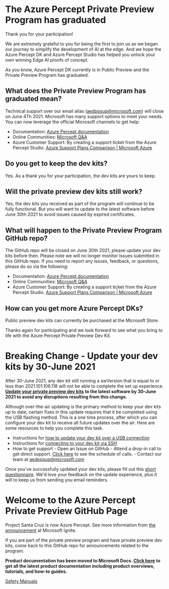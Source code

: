 # The Azure Percept Private Preview Program has graduated
Thank you for your participation! 

We are extremely grateful to you for being the first to join us as we began our journey to simplify the development of AI at the edge. And we hope the Azure Percept DK and Azure Percept Studio has helped you unlock your own winning Edge AI proofs of concept.

As you know, Azure Percept DK currently is in Public Preview and the Private Preview Program has graduated.

## What does the Private Preview Program has graduated mean? 
Technical support over our email alias (aedppsup@microsoft.com) will close on June 4Th 2021.  Microsoft has many support options to meet your needs. You can now leverage the official Microsoft channels to get help:
- Documentation: [Azure Percept documentation](https://docs.microsoft.com/en-us/azure/azure-percept/)
- Online Communities: [Microsoft Q&A](https://docs.microsoft.com/en-us/answers/products/)
- Azure Customer Support: By creating a support ticket from the Azure Percept Studio. [Azure Support Plans Comparison | Microsoft Azure](https://azure.microsoft.com/en-us/support/plans/)

## Do you get to keep the dev kits? 
Yes. As a thank you for your participation, the dev kits are yours to keep.

## Will the private preview dev kits still work? 
Yes, the dev kits you received as part of the program will continue to be fully functional. But you will want to update to the latest software before June 30th 2021 to avoid issues caused by expired certificates.

## What will happen to the Private Preview Program GitHub repo? 
The GitHub repo will be closed on June 30th 2021, please update your dev kits before then. Please note we will no longer monitor Issues submitted in this GitHub repo. If you need to report any issues, feedback, or questions, please do so via the following:
- Documentation: [Azure Percept documentation](https://docs.microsoft.com/en-us/azure/azure-percept/)
- Online Communities: [Microsoft Q&A](https://docs.microsoft.com/en-us/answers/products/)
- Azure Customer Support: By creating a support ticket from the Azure Percept Studio. [Azure Support Plans Comparison | Microsoft Azure](https://azure.microsoft.com/en-us/support/plans/)

## How can you get more Azure Percept DKs? 
Public preview dev kits can currently be purchased at the Microsoft Store.

Thanks again for participating and we look forward to see what you bring to life with the Azure Percept Private Preview Dev Kit.


# Breaking Change - Update your dev kits by 30-June 2021

After 30-June 2021, any dev kit still running a swVersion that is equal to or less than 2021.101.106.118 will not be able to complete the set up experience. **[Update your private preview dev kits](./update-your-devkit-today/private-preview-update-instructions.md) to the latest software by 30-June 2021 to avoid any disruptions resulting from this change.**

Although over-the-air updating is the primary method to keep your dev kits up to date, certain fixes in this update requires that it be completed using the USB flashing method. This is a one time process, after which you can configure your dev kit to receive all future updates over the air. Here are some resources to help you complete this task.
- Instructions for [how to update your dev kit over a USB connection](./update-your-devkit-today/private-preview-update-instructions.md)
- Instructions for [connecting to your dev kit via SSH](./update-your-devkit-today/how-to-ssh.md)
- How to get support
		- Open an Issue on GitHub
		- Attend a drop-in call to get direct support. [Click here](./update-your-devkit-today/support-sessions.md) to see the schedule of calls.
		- Contact our team at aedppsup@microsoft.com

Once you've successfully updated your dev kits, please fill out this [short questionnaire](https://aka.ms/apdkppucomplete). We'd love your feedback on the update experience, plus it will to keep us from sending you email reminders. 

# Welcome to the Azure Percept Private Preview GitHub Page

Project Santa Cruz is now Azure Percept. See more information from [the announcement](https://www.youtube.com/watch?v=yVbRY2SSPyY) at Microsoft Ignite.

If you are part of the private preview program and have private preview dev kits, come back to this GitHub repo for announcements related to the program.

**Product documentation has been moved to Microsoft Docs. [Click here](https://docs.microsoft.com/en-us/azure/azure-percept/) to get all the latest product documentation including product overviews, tutorials, and how-to guides.**

[Safety Manuals](https://github.com/microsoft/Azure-Percept-Private-Preview/tree/main/user-guides/hardware/Safety%20Information)
